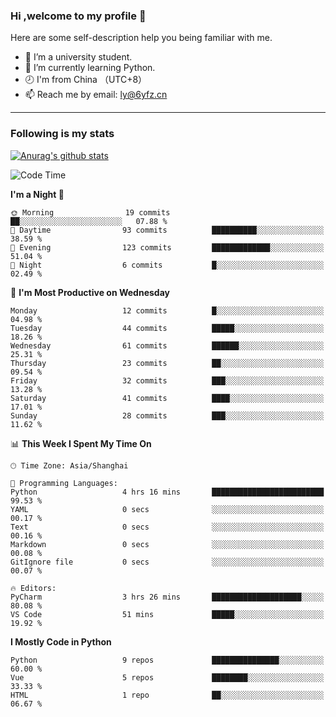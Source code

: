 ### Hi ,welcome to my profile 👋
Here are some self-description help you being familiar with me.
<!--
**liuyunfz/liuyunfz** is a ✨ _special_ ✨ repository because its `README.md` (this file) appears on your GitHub profile.
- 👯 I’m looking to collaborate on ...
- 🤔 I’m looking for help with ...
Here are some ideas to get you started:
-->
- 🏫 I’m a university student.
- 💪 I’m currently learning Python.
- 🕗 I'm from China （UTC+8）
- 📫 Reach me by email: [ly@6yfz.cn](mailto:ly@6yfz.cn)
  
---
### Following is my stats
  
[![Anurag's github stats](https://github-readme-stats.vercel.app/api?username=liuyunfz)](https://github.com/anuraghazra/github-readme-stats)
  
<!--START_SECTION:waka-->
![Code Time](http://img.shields.io/badge/Code%20Time-295%20hrs%207%20mins-blue)

**I'm a Night 🦉** 

```text
🌞 Morning                19 commits          ██░░░░░░░░░░░░░░░░░░░░░░░   07.88 % 
🌆 Daytime                93 commits          ██████████░░░░░░░░░░░░░░░   38.59 % 
🌃 Evening                123 commits         █████████████░░░░░░░░░░░░   51.04 % 
🌙 Night                  6 commits           █░░░░░░░░░░░░░░░░░░░░░░░░   02.49 % 
```
📅 **I'm Most Productive on Wednesday** 

```text
Monday                   12 commits          █░░░░░░░░░░░░░░░░░░░░░░░░   04.98 % 
Tuesday                  44 commits          █████░░░░░░░░░░░░░░░░░░░░   18.26 % 
Wednesday                61 commits          ██████░░░░░░░░░░░░░░░░░░░   25.31 % 
Thursday                 23 commits          ██░░░░░░░░░░░░░░░░░░░░░░░   09.54 % 
Friday                   32 commits          ███░░░░░░░░░░░░░░░░░░░░░░   13.28 % 
Saturday                 41 commits          ████░░░░░░░░░░░░░░░░░░░░░   17.01 % 
Sunday                   28 commits          ███░░░░░░░░░░░░░░░░░░░░░░   11.62 % 
```


📊 **This Week I Spent My Time On** 

```text
🕑︎ Time Zone: Asia/Shanghai

💬 Programming Languages: 
Python                   4 hrs 16 mins       █████████████████████████   99.53 % 
YAML                     0 secs              ░░░░░░░░░░░░░░░░░░░░░░░░░   00.17 % 
Text                     0 secs              ░░░░░░░░░░░░░░░░░░░░░░░░░   00.16 % 
Markdown                 0 secs              ░░░░░░░░░░░░░░░░░░░░░░░░░   00.08 % 
GitIgnore file           0 secs              ░░░░░░░░░░░░░░░░░░░░░░░░░   00.07 % 

🔥 Editors: 
PyCharm                  3 hrs 26 mins       ████████████████████░░░░░   80.08 % 
VS Code                  51 mins             █████░░░░░░░░░░░░░░░░░░░░   19.92 % 
```

**I Mostly Code in Python** 

```text
Python                   9 repos             ███████████████░░░░░░░░░░   60.00 % 
Vue                      5 repos             ████████░░░░░░░░░░░░░░░░░   33.33 % 
HTML                     1 repo              ██░░░░░░░░░░░░░░░░░░░░░░░   06.67 % 
```




<!--END_SECTION:waka-->
